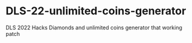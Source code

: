 # DLS-22-unlimited-coins-generator
DLS 2022 Hacks Diamonds and unlimited coins generator that working patch
